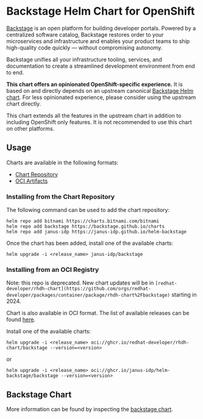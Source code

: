 # Backstage Helm Chart for OpenShift
 
[Backstage](https://backstage.io) is an open platform for building developer portals. Powered by a centralized software catalog, Backstage restores order to your microservices and infrastructure and enables your product teams to ship high-quality code quickly — without compromising autonomy.

Backstage unifies all your infrastructure tooling, services, and documentation to create a streamlined development environment from end to end.

**This chart offers an opinionated OpenShift-specific experience.** It is based on and directly depends on an upstream canonical [Backstage Helm chart](https://github.com/backstage/charts/tree/main/charts/backstage). For less opinionated experience, please consider using the upstream chart directly.

This chart extends all the features in the upstream chart in addition to including OpenShift only features. It is not recommended to use this chart on other platforms.

## Usage

Charts are available in the following formats:

* [Chart Repository](https://helm.sh/docs/topics/chart_repository/)
* [OCI Artifacts](https://helm.sh/docs/topics/registries/)

### Installing from the Chart Repository

The following command can be used to add the chart repository:

```console
helm repo add bitnami https://charts.bitnami.com/bitnami
helm repo add backstage https://backstage.github.io/charts
helm repo add janus-idp https://janus-idp.github.io/helm-backstage
```

Once the chart has been added, install one of the available charts:

```console
helm upgrade -i <release_name> janus-idp/backstage
```

### Installing from an OCI Registry

Note: this repo is deprecated. New chart updates will be in `[redhat-developer/rhdh-chart](https://github.com/orgs/redhat-developer/packages/container/package/rhdh-chart%2Fbackstage)` starting in 2024.

Chart is also available in OCI format. The list of available releases can be found [here](https://github.com/orgs/janus-idp/packages/container/package/helm-backstage%2Fbackstage).

Install one of the available charts:

```shell
helm upgrade -i <release_name> oci://ghcr.io/redhat-developer/rhdh-chart/backstage --version=<version>
```

or

```shell
helm upgrade -i <release_name> oci://ghcr.io/janus-idp/helm-backstage/backstage --version=<version>
```

## Backstage Chart

More information can be found by inspecting the [backstage chart](charts/backstage).
